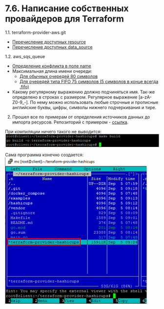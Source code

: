 # 7.6. Написание собственных провайдеров для Terraform

1.1. terraform-provider-aws.git
   - [Перечисление доступных resource](https://github.com/hashicorp/terraform-provider-aws/blob/main/aws/provider.go#L459)
   - [Перечисление доступных data_source](https://github.com/hashicorp/terraform-provider-aws/blob/main/aws/provider.go#L186)

1.2. aws_sqs_queue
   - [Определение конфликта в поле name](https://github.com/hashicorp/terraform-provider-aws/blob/7efb1558f4ad015c81795134b4d97afe89b8a072/aws/resource_aws_sqs_queue.go#L99)
   - Максимальная длина имени очереди:
     - [Для обычных очередей 80 символов](https://github.com/hashicorp/terraform-provider-aws/blob/7efb1558f4ad015c81795134b4d97afe89b8a072/aws/resource_aws_sqs_queue.go#L415)
     - [Для очередей типа FIFO 75 символов (5 символов в конце всегда .fifo)](https://github.com/hashicorp/terraform-provider-aws/blob/7efb1558f4ad015c81795134b4d97afe89b8a072/aws/resource_aws_sqs_queue.go#L413)
   - Какому регулярному выражению должно подчиняться имя. Так-же определено в строках с размером. Регулярное выражение [a-zA-Z0-9_-]. По нему можно использовать любые строчные и прописные английские буквы, цифры, символы нижнего подчеркивания и тире.

2. Прошел все по примерам от определения источников данных до импорта ресурсов. Репозиторий с примером - [ссылка](https://github.com/GrayFix/netology_7.6). 

При компиляции ничего такого не выводится:  
![Alt text](/7.6/build.png)  

Сама программа конечно создается:  
![Alt text](/7.6/file.png)



